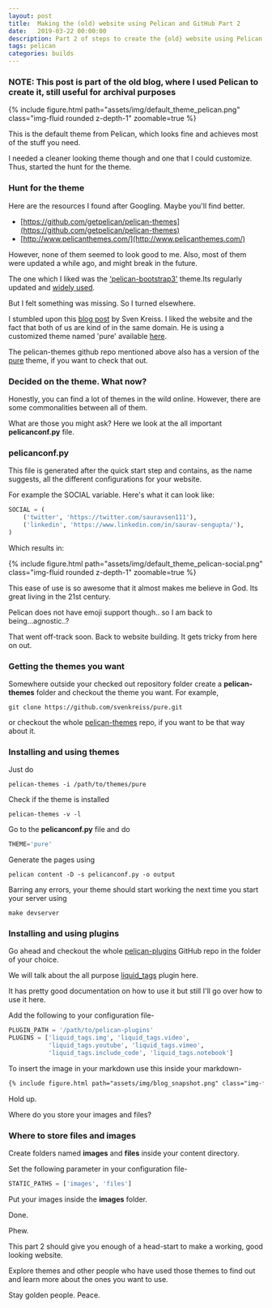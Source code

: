 ```yaml
---
layout: post
title:  Making the (old) website using Pelican and GitHub Part 2
date:   2019-03-22 00:00:00
description: Part 2 of steps to create the {old} website using Pelican and GitHub. This post shows how to use Pelican themes and plugins.
tags: pelican
categories: builds
---
```


### NOTE: This post is part of the old blog, where I used Pelican to create it, still useful for archival purposes

{% include figure.html path="assets/img/default_theme_pelican.png" class="img-fluid rounded z-depth-1" zoomable=true %}

This is the default theme from Pelican, which looks fine and achieves most of the stuff you need. 

I needed a cleaner looking theme though and one that I could customize. Thus, started the hunt for the theme.

### Hunt for the theme

Here are the resources I found after Googling. Maybe you'll find better.

* [https://github.com/getpelican/pelican-themes](https://github.com/getpelican/pelican-themes)
* [http://www.pelicanthemes.com/](http://www.pelicanthemes.com/)

However, none of them seemed to look good to me. Also, most of them were updated a while ago, and might break in the future.

The one which I liked was the ['pelican-bootstrap3'](https://github.com/getpelican/pelican-themes/tree/master/pelican-bootstrap3) theme.Its regularly updated and [widely used](https://github.com/getpelican/pelican-themes/blob/master/pelican-bootstrap3/EXAMPLES.md). 

But I felt something was missing. So I turned elsewhere.

I stumbled upon this [blog post](https://www.svenkreiss.com/blog/pelican-2018/) by Sven Kreiss. I liked the website and the fact that both of us are kind of in the same domain. He is using a customized theme named 'pure' available [here](https://github.com/svenkreiss/pure).

The pelican-themes github repo mentioned above also has a version of the [pure](https://github.com/danclaudiupop/pure/tree/9c58a20c1ed86a26c456ac1f3a736838b6409fc1) theme, if you want to check that out.

### Decided on the theme. What now?

Honestly, you can find a lot of themes in the wild online. However, there are some commonalities between all of them.

What are those you might ask? Here we look at the all important **pelicanconf.py** file.

### pelicanconf.py

This file is generated after the quick start step and contains, as the name suggests, all the different configurations for your website.

For example the SOCIAL variable. Here's what it can look like:

```python
SOCIAL = (
    ('twitter', 'https://twitter.com/sauravsen111'),
    ('linkedin', 'https://www.linkedin.com/in/saurav-sengupta/'),
)

```

Which results in:

{% include figure.html path="assets/img/default_theme_pelican-social.png" class="img-fluid rounded z-depth-1" zoomable=true %}

This ease of use is so awesome that it almost makes me believe in God. Its great living in the 21st century.

Pelican does not have emoji support though.. so I am back to being...agnostic..?

That went off-track soon. Back to website building. It gets tricky from here on out.

### Getting the themes you want

Somewhere outside your checked out repository folder create a **pelican-themes** folder and checkout the theme you want. For example,

```
git clone https://github.com/svenkreiss/pure.git
```

or checkout the whole [pelican-themes](https://github.com/getpelican/pelican-themes) repo, if you want to be that way about it.

### Installing and using themes

Just do

```
pelican-themes -i /path/to/themes/pure
```

Check if the theme is installed

```
pelican-themes -v -l
```

Go to the **pelicanconf.py** file and do

```python
THEME='pure'
```

Generate the pages using

```
pelican content -D -s pelicanconf.py -o output
```

Barring any errors, your theme should start working the next time you start your server using
```
make devserver
```

### Installing and using plugins

Go ahead and checkout the whole [pelican-plugins](https://github.com/getpelican/pelican-plugins) GitHub repo in the folder of your choice.

We will talk about the all purpose [liquid_tags](https://github.com/getpelican/pelican-plugins/tree/master/liquid_tags) plugin here.

It has pretty good documentation on how to use it but still I'll go over how to use it here.

Add the following to your configuration file-

```python
PLUGIN_PATH = '/path/to/pelican-plugins'
PLUGINS = ['liquid_tags.img', 'liquid_tags.video',
           'liquid_tags.youtube', 'liquid_tags.vimeo',
           'liquid_tags.include_code', 'liquid_tags.notebook']
```

To insert the image in your markdown use this inside your markdown-

```markdown
{% include figure.html path="assets/img/blog_snapshot.png" class="img-fluid rounded z-depth-1" zoomable=true %}
```

Hold up. 

Where do you store your images and files?

### Where to store files and images

Create folders named **images** and **files** inside your content directory.

Set the following parameter in your configuration file-

```python
STATIC_PATHS = ['images', 'files']
```

Put your images inside the **images** folder.

Done.

Phew.

This part 2 should give you enough of a head-start to make a working, good looking website.

Explore themes and other people who have used those themes to find out and learn more about the ones you want to use.

Stay golden people. Peace.